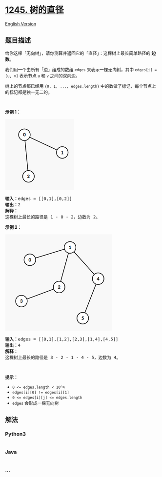 # [1245. 树的直径](https://leetcode-cn.com/problems/tree-diameter)

[English Version](/solution/1200-1299/1245.Tree%20Diameter/README_EN.md)

## 题目描述

<!-- 这里写题目描述 -->
<p>给你这棵「无向树」，请你测算并返回它的「直径」：这棵树上最长简单路径的 <strong>边数</strong>。</p>

<p>我们用一个由所有「边」组成的数组 <code>edges</code> 来表示一棵无向树，其中 <code>edges[i] = [u, v]</code> 表示节点 <code>u</code> 和 <code>v</code> 之间的双向边。</p>

<p>树上的节点都已经用 <code>{0, 1, ..., edges.length}</code> 中的数做了标记，每个节点上的标记都是独一无二的。</p>

<p> </p>

<p><strong>示例 1：</strong></p>

![](./images/1397_example_1.png)

<pre><strong>输入：</strong>edges = [[0,1],[0,2]]
<strong>输出：</strong>2
<strong>解释：</strong>
这棵树上最长的路径是 1 - 0 - 2，边数为 2。
</pre>

<p><strong>示例 2：</strong></p>

![](./images/1397_example_2.png)

<pre><strong>输入：</strong>edges = [[0,1],[1,2],[2,3],[1,4],[4,5]]
<strong>输出：</strong>4
<strong>解释： </strong>
这棵树上最长的路径是 3 - 2 - 1 - 4 - 5，边数为 4。
</pre>

<p> </p>

<p><strong>提示：</strong></p>

<ul>
	<li><code>0 <= edges.length < 10^4</code></li>
	<li><code>edges[i][0] != edges[i][1]</code></li>
	<li><code>0 <= edges[i][j] <= edges.length</code></li>
	<li><code>edges</code> 会形成一棵无向树</li>
</ul>

## 解法

<!-- 这里可写通用的实现逻辑 -->

<!-- tabs:start -->

### **Python3**

<!-- 这里可写当前语言的特殊实现逻辑 -->

```python

```

### **Java**

<!-- 这里可写当前语言的特殊实现逻辑 -->

```java

```

### **...**

```

```

<!-- tabs:end -->
